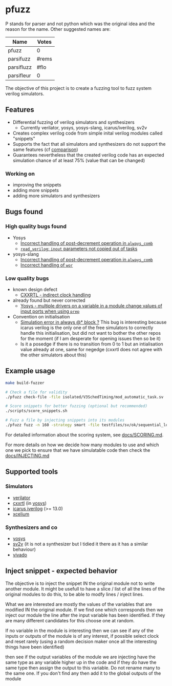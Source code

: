 # pfuzz

P stands for parser and not python which was the original idea and the reason for the name.
Other suggested names are:

| Name       | Votes |
| ---------- | ----- |
| pfuzz      | 0     |
| parsifuzz  | #rems     |
| parsifluzz | #flo     |
| parsifleur | 0     |

The objective of this project is to create a fuzzing tool to fuzz system verilog simulators.

## Features

- Differential fuzzing of verilog simulators and synthesizers
  - Currently verilator, yosys, yosys-slang, icarus/iverilog, sv2v
- Creates complex verilog code from simple inital verilog modules called "snippets"
- Supports the fact that all simulators and synthesizers do not support the same features (cf [comparison](https://chipsalliance.github.io/sv-tests-results/))
- Guarantees nevertheless that the created verilog code has an expected simulation chance of at least 75% (value that can be changed)

### Working on

- improving the snippets
- adding more snippets
- adding more simulators and synthesizers

## Bugs found

### High quality bugs found

- Yosys
  - [Incorrect handling of post-decrement operation in `always_comb`](https://github.com/YosysHQ/yosys/issues/5151)
  - [`read_verilog`: `inout` parameters not copied out of tasks](https://github.com/YosysHQ/yosys/issues/5157)
- yosys-slang
  - [Incorrect handling of post-decrement operation in `always_comb`](https://github.com/povik/yosys-slang/issues/161)
  - [Incorrect handling of `wor`](https://github.com/povik/yosys-slang/issues/212)

### Low quality bugs

- known design defect
  - [CXXRTL - indirect clock handling](https://github.com/YosysHQ/yosys/issues/5161)
- already found but never corrected
  - [Yosys - multiple drivers on a variable in a module change values of input ports when using `prep`](https://github.com/YosysHQ/yosys/issues/5212)
- Convention on initialisation
  - [Simulation error in always @* block ?](https://github.com/steveicarus/iverilog/issues/1254)
    This bug is interesting because icarus verilog is the only one of the free simulators to correctly handle this initialisation, but did not want to bother the other repos for the moment (if I am desperate for opening issues then so be it)
  - Is it a posedge if there is no transition from 0 to 1 but an intialisation value already at one, same for negedge (cxxrtl does not agree with the other simulators about this)

## Example usage

```bash
make build-fuzzer

# Check a file for validity
./pfuzz check-file -file isolated/V3SchedTiming/mod_automatic_task.sv 

# Score snippets for better fuzzing (optional but recommended)
./scripts/score_snippets.sh

# Fuzz a file by injecting snippets into its modules
./pfuzz fuzz -n 160 -strategy smart -file testfiles/sv/ok/sequential_logic.sv -vv

```

For detailed information about the scoring system, see [docs/SCORING.md](docs/SCORING.md).

For more details on how we decide how many modules to use and which one we pick to ensure that we have simulatable code then check the [docs/INJECTING.md](docs/INJECTING.md)

## Supported tools

### Simulators

- [verilator](https://github.com/verilator/verilator)
- [cxxrtl](https://cxxrtl.org/) (in [yosys](https://yosyshq.readthedocs.io/projects/yosys/en/latest/cmd/write_cxxrtl.html))
- [icarus iverilog](https://github.com/steveicarus/iverilog) (>= 13.0)
- [xcelium](https://www.cadence.com/ja_JP/home/tools/system-design-and-verification/simulation-and-testbench-verification/xcelium-simulator.html)

### Synthesizers and co

- [yosys](https://github.com/YosysHQ/yosys/)
- [sv2v](https://github.com/zachjs/sv2v) (it is not a synthesizer but I tidied it there as it has a similar behaviour)
- [vivado](https://www.amd.com/en/products/software/adaptive-socs-and-fpgas/vivado.html)

## Inject snippet - expected behavior

The objective is to inject the snippet IN the original module not to write another module.
It might be usefull to have a slice / list of all the lines of the original modules to do this, to be able to modfy lines / inject lines.

What we are interested are mostly the values of the variables that are modified IN the original module. If we find one which corresponds then we inject our module the line after the input variable has been identified. If they are many different candidates for this choose one at random.

If no variable in the module is interesting then we can see if any of the inputs or outputs of the module is of any interest, if possible select clock and reset rarely (using a random decision maker once all the interesting things have been identified)

then see if the output variables of the module we are injecting have the same type as any variable higher up in the code and if they do have the same type then assign the output to this variable. Do not rename many to the same one. If you don't find any then add it to the global outputs of the module

